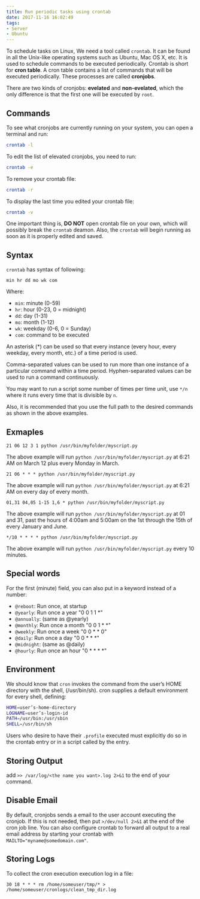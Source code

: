 ```yaml
---
title: Run periodic tasks using crontab
date: 2017-11-16 16:02:49
tags:
- Server
- Ubuntu
---
```

To schedule tasks on Linux, We need a tool called `crontab`. It can be found in all the Unix-like operating systems such as Ubuntu, Mac OS X, etc. It is used to schedule commands to be executed periodically.
Crontab is short for **cron table**. A cron table contains a list of commands that will be executed periodically. These processes are called **cronjobs**. 

There are two kinds of cronjobs: **evelated** and **non-evelated**, which the only difference is that the first one will be executed by `root`.
<!--more-->
## Commands

To see what cronjobs are currently running on your system, you can open a terminal and run: 
```bash
crontab -l
```
To edit the list of elevated cronjobs, you need to run:
```bash
crontab -e
```
To remove your crontab file:
```bash
crontab -r
```
To display the last time you edited your crontab file:
```bash
crontab -v
```

One important thing is, **DO NOT** open crontab file on your own, which will possibly break the `crontab` deamon. Also, the `crontab` will begin running as soon as it is properly edited and saved.
## Syntax

`crontab` has syntax of following:
```
min hr dd mo wk com
```
Where:

- `min`: minute (0-59)
- `hr`: hour (0-23, 0 = midnight)
- `dd`: day (1-31)
- `mo`: month (1-12)
- `wk`: weekday (0-6, 0 = Sunday)
- `com`: command to be executed

An asterisk (*) can be used so that every instance (every hour, every weekday, every month, etc.) of a time period is used.

Comma-separated values can be used to run more than one instance of a particular command within a time period. Hyphen-separated values can be used to run a command continuously. 

You may want to run a script some number of times per time unit, use `*/n` where it runs every time that is divisible by `n`.

Also, it is recommended that you use the full path to the desired commands as shown in the above examples. 

## Exmaples

```
21 06 12 3 1 python /usr/bin/myfolder/myscript.py
```

The above example will run `python /usr/bin/myfolder/myscript.py` at 6:21 AM on March 12 plus every Monday in March.

```
21 06 * * * python /usr/bin/myfolder/myscript.py
```

The above example will run `python /usr/bin/myfolder/myscript.py` at 6:21 AM on every day of every month.


```
01,31 04,05 1-15 1,6 * python /usr/bin/myfolder/myscript.py
```

The above example will run `python /usr/bin/myfolder/myscript.py` at 01 and 31, past the hours of 4:00am and 5:00am on the 1st through the 15th of every January and June.

```
*/10 * * * * python /usr/bin/myfolder/myscript.py
```

The above example will run `python /usr/bin/myfolder/myscript.py` every 10 minutes. 

## Special words

For the first (minute) field, you can also put in a keyword instead of a number:

- `@reboot`: Run once, at startup
- `@yearly`: Run once a year "0 0 1 1 *"
- `@annually`: (same as @yearly)
- `@monthly`: Run once a month "0 0 1 * *"
- `@weekly`: Run once a week "0 0 * * 0"
- `@daily`: Run once a day "0 0 * * *"
- `@midnight`: (same as @daily)
- `@hourly`: Run once an hour "0 * * * *"


## Environment

We should know that `cron` invokes the command from the user’s HOME directory with the shell, (/usr/bin/sh). cron supplies a default environment for every shell, defining:

```bash
HOME=user’s-home-directory
LOGNAME=user’s-login-id
PATH=/usr/bin:/usr/sbin
SHELL=/usr/bin/sh
```

Users who desire to have their `.profile` executed must explicitly do so in the crontab entry or in a script called by the entry.

## Storing Output

add `>> /var/log/<the name you want>.log 2>&1` to the end of your command.

## Disable Email

By default, cronjobs sends a email to the user account executing the cronjob. If this is not needed, then put `>/dev/null 2>&1` at the end of the cron job line. You can also configure crontab to forward all output to a real email address by starting your crontab with `MAILTO="myname@somedomain.com"`.

## Storing Logs

To collect the cron execution execution log in a file:

```
30 18 * * * rm /home/someuser/tmp/* > /home/someuser/cronlogs/clean_tmp_dir.log
```
